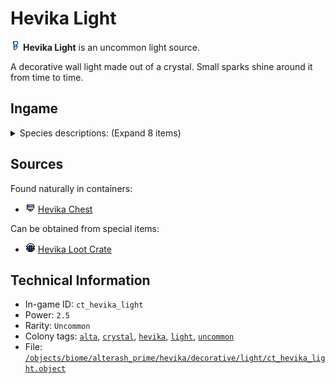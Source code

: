 # Hevika Light

<img src="https://raw.githubusercontent.com/Ceterai/Enternia/main/objects/biome/alterash_prime/hevika/decorative/light/icon.png" alt="Hevika Light icon" loading="lazy" height=16px width="auto" /> **Hevika Light** is an uncommon light source.

A decorative wall light made out of a crystal. Small sparks shine around it from time to time.

## Ingame

<details markdown="1"><summary>Species descriptions: (Expand 8 items)</summary>

- Alta: Actually a very neat peace of technology - autonomous and safe, while comfortably bright!
- Apex: This light fills the room with atmosphere of peace.
- Avian: A small comfy light source.
- Floran: A little wall light.
- Glitch: Impressed. A small light source produces that much of gentle light.
- Human: A small crystal light.
- Hylotl: The brightness of this wall light is incredible, considering its size.
- Novakid: This little buddy sure produces a lot of light. Neat!

</details>

## Sources

Found naturally in containers:

- <img src="https://raw.githubusercontent.com/Ceterai/Enternia/main/objects/biome/alterash_prime/hevika/decorative/chest/icon.png" alt="Hevika Chest icon" loading="lazy" height=16px width="auto" /> [Hevika Chest](https://ceterai.github.io/MyEnternia/Wiki/HevikaChest)

Can be obtained from special items:

- <img src="https://raw.githubusercontent.com/Ceterai/Enternia/main/items/active/alta/loot/biome/ct_hevika_loot.png" alt="Hevika Loot Crate icon" loading="lazy" height=16px width="auto" /> [Hevika Loot Crate](https://ceterai.github.io/MyEnternia/Wiki/HevikaLootCrate)

## Technical Information

- In-game ID: `ct_hevika_light`
- Power: `2.5`
- Rarity: `Uncommon`
- Colony tags: [`alta`](https://ceterai.github.io/MyEnternia/Wiki/Tags/Alta), [`crystal`](https://ceterai.github.io/MyEnternia/Wiki/Tags/Crystal), [`hevika`](https://ceterai.github.io/MyEnternia/Wiki/Tags/Hevika), [`light`](https://ceterai.github.io/MyEnternia/Wiki/Tags/Light), [`uncommon`](https://ceterai.github.io/MyEnternia/Wiki/Tags/Uncommon)
- File: [`/objects/biome/alterash_prime/hevika/decorative/light/ct_hevika_light.object`](https://github.com/Ceterai/Enternia/blob/main/objects/biome/alterash_prime/hevika/decorative/light/ct_hevika_light.object)
